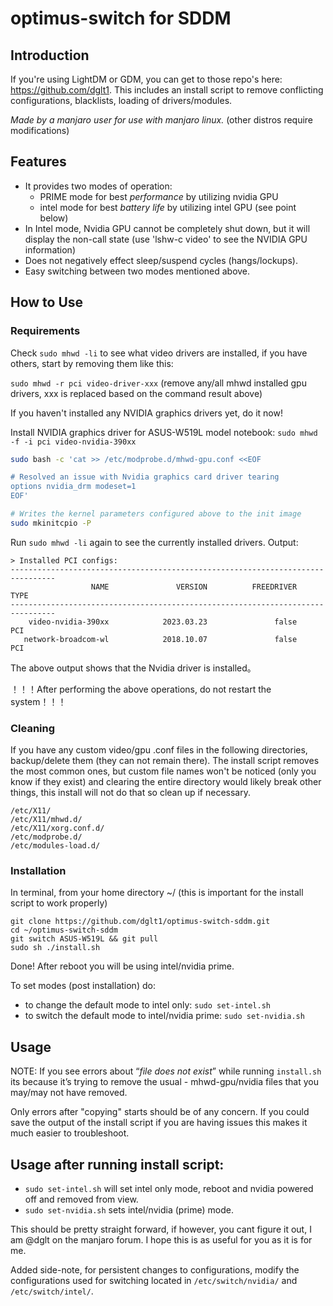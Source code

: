 # optimus-switch for SDDM
## Introduction
If you're using LightDM or GDM, you can get to those repo's here: https://github.com/dglt1. This includes an install script to remove conflicting configurations, blacklists, loading of drivers/modules.

*Made by a manjaro user for use with manjaro linux.* (other distros require modifications)

## Features
- It provides two modes of operation:
  - PRIME mode for best *performance* by utilizing nvidia GPU
  - intel mode for best *battery life* by utilizing intel GPU (see point below)
- In Intel mode, Nvidia GPU cannot be completely shut down, but it will display the non-call state (use 'lshw-c video' to see the NVIDIA GPU information)
- Does not negatively effect sleep/suspend cycles (hangs/lockups).
- Easy switching between two modes mentioned above.

## How to Use
### Requirements
Check `sudo mhwd -li` to see what video drivers are installed, if you have others, start by removing them like this:

`sudo mhwd -r pci video-driver-xxx` (remove any/all mhwd installed gpu drivers, xxx is replaced based on the command result above)

If you haven't installed any NVIDIA graphics drivers yet, do it now!

Install NVIDIA graphics driver for ASUS-W519L model notebook:
`sudo mhwd -f -i pci video-nvidia-390xx`

```bash
sudo bash -c 'cat >> /etc/modprobe.d/mhwd-gpu.conf <<EOF

# Resolved an issue with Nvidia graphics card driver tearing
options nvidia_drm modeset=1
EOF'

# Writes the kernel parameters configured above to the init image
sudo mkinitcpio -P
```

Run `sudo mhwd -li` again to see the currently installed drivers.
Output:
```text
> Installed PCI configs:
--------------------------------------------------------------------------------
                  NAME               VERSION          FREEDRIVER           TYPE
--------------------------------------------------------------------------------
    video-nvidia-390xx            2023.03.23               false            PCI
   network-broadcom-wl            2018.10.07               false            PCI
```
The above output shows that the Nvidia driver is installed。

！！！After performing the above operations, do not restart the system！！！

### Cleaning 
If you have any custom video/gpu .conf files in the following directories, backup/delete them (they can not remain there). The install script removes the most common ones, but custom file names won't be noticed (only you know if they exist) and clearing the entire directory would likely break other things, this install will not do that so clean up if necessary.
```
/etc/X11/
/etc/X11/mhwd.d/
/etc/X11/xorg.conf.d/
/etc/modprobe.d/
/etc/modules-load.d/
```
### Installation
In terminal, from your home directory ~/  (this is important for the install script to work properly)
 ```
git clone https://github.com/dglt1/optimus-switch-sddm.git
cd ~/optimus-switch-sddm
git switch ASUS-W519L && git pull
sudo sh ./install.sh
```
Done! After reboot you will be using intel/nvidia prime. 

To set modes (post installation) do:
- to change the default mode to intel only: `sudo set-intel.sh`
- to switch the default mode to intel/nvidia prime: `sudo set-nvidia.sh`
 
## Usage
NOTE: If you see errors about “*file does not exist*” while running `install.sh` its because it’s trying to remove the usual - mhwd-gpu/nvidia files that you may/may not have removed. 

Only errors after "copying" starts should be of any concern. If you could save the output of the install script if you are having issues this makes it much easier to troubleshoot.

## Usage after running install script:  

- `sudo set-intel.sh` will set intel only mode, reboot and nvidia powered off and removed from view.
- `sudo set-nvidia.sh` sets intel/nvidia (prime) mode.

This should be pretty straight forward, if however, you cant figure it out, I am @dglt on the manjaro forum. I hope this is as useful for you as it is for me.

Added side-note, for persistent changes to configurations, modify the configurations used for switching located in `/etc/switch/nvidia/`  and  `/etc/switch/intel/`.

